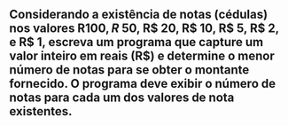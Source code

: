 ## Considerando a existência de notas (cédulas) nos valores R$100, R$ 50, R$ 20, R$ 10, R$ 5, R$ 2, e R$ 1, escreva um programa que capture um valor inteiro em reais (R$) e determine o menor número de notas para se obter o montante fornecido. O programa deve exibir o número de notas para cada um dos valores de nota existentes.
